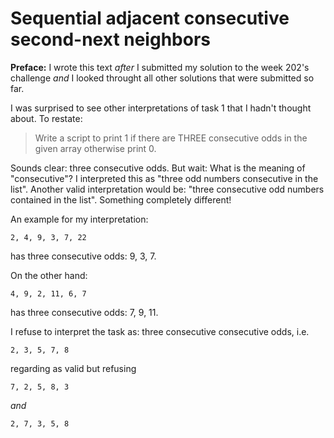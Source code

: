 # Sequential adjacent consecutive second-next neighbors

**Preface:**
I wrote this text *after* I submitted my solution to the week 202's challenge *and* I looked throught  all other solutions that were submitted so far.

I was surprised to see other interpretations of task 1 that I hadn't thought about. To restate:

> Write a script to print 1 if there are THREE consecutive odds in the given array otherwise print 0.

Sounds clear: three consecutive odds. But wait: What is the meaning of "consecutive"?
I interpreted this as "three odd numbers consecutive in the list".  Another valid interpretation would be: "three consecutive odd numbers contained in the list".  Something completely different!

An example for my interpretation:

    2, 4, 9, 3, 7, 22
has three consecutive odds: 9, 3, 7.

On the other hand:

    4, 9, 2, 11, 6, 7
has three consecutive odds: 7, 9, 11.

I refuse to interpret the task as: three consecutive consecutive odds, i.e.

    2, 3, 5, 7, 8

regarding as valid but refusing

    7, 2, 5, 8, 3

*and*

    2, 7, 3, 5, 8
